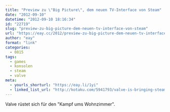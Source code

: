 ```yaml
---
title: "Preview zu \"Big Picture\", dem neuen TV-Interface von Steam"
date: "2012-09-10"
datetime: "2012-09-10 18:16:34"
id: "22719"
slug: "preview-zu-big-picture-dem-neuen-tv-interface-von-steam"
url: "https://eay.cc/2012/preview-zu-big-picture-dem-neuen-tv-interface-von-steam/"
author: "eay"
format: "link"
categories:
  - 0815
tags:
  - games
  - konsolen
  - steam
  - valve
meta:
  - yourls_shorturl: "https://eay.li/1yi"
  - linked_list_url: "http://kotaku.com/5941793/valve-is-bringing-steam-to-your-tv-today-watch-out-consoles"
---
```


Valve rüstet sich für den "Kampf ums Wohnzimmer".
